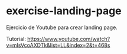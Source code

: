 # exercise-landing-page
Ejercicio de Youtube para crear landing page.

Tutorial: https://www.youtube.com/watch?v=mIsVcoAXDTk&list=LL&index=2&t=468s
